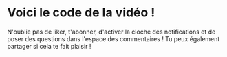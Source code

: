 # Voici le code de la vidéo !

N'oublie pas de liker, t'abonner, d'activer la cloche des notifications et de poser des questions dans l'espace des commentaires ! Tu peux également partager si cela te fait plaisir !
